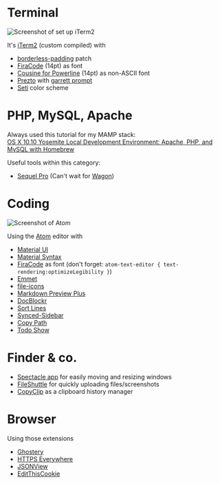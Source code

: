 # Terminal
![Screenshot of set up iTerm2](https://mzdr.github.io/osx/iTerm2.png)  

It's [iTerm2](https://github.com/gnachman/iTerm2) (custom compiled) with

- [borderless-padding](https://github.com/jaredculp/iterm2-borderless-padding) patch
- [FiraCode](https://github.com/tonsky/FiraCode) (14pt) as font
- [Cousine for Powerline](https://github.com/powerline/fonts) (14pt) as non-ASCII font
- [Prezto](https://github.com/sorin-ionescu/prezto) with [garrett prompt](https://github.com/chauncey-garrett/zsh-prompt-garrett)
- [Seti](https://github.com/mbadolato/iTerm2-Color-Schemes/tree/master/schemes) color scheme

# PHP, MySQL, Apache
Always used this tutorial for my MAMP stack:  
[OS X 10.10 Yosemite Local Development Environment: Apache, PHP, and MySQL with Homebrew](https://echo.co/blog/os-x-1010-yosemite-local-development-environment-apache-php-and-mysql-homebrew)  

Useful tools within this category:

- [Sequel Pro](http://www.sequelpro.com/) (Can't wait for [Wagon](https://www.wagonhq.com/))

# Coding

![Screenshot of Atom](https://mzdr.github.io/osx/atom.png)  

Using the [Atom](https://atom.io) editor with
- [Material UI](https://atom.io/themes/atom-material-ui)
- [Material Syntax](https://atom.io/themes/atom-material-syntax)
- [FiraCode](https://github.com/tonsky/FiraCode) as font (don't forget: `atom-text-editor { text-rendering:optimizeLegibility }`)
- [Emmet](https://atom.io/packages/emmet)
- [file-icons](https://atom.io/packages/file-icons)
- [Markdown Preview Plus](https://atom.io/packages/markdown-preview-plus)
- [DocBlockr](https://atom.io/packages/docblockr)
- [Sort Lines](https://atom.io/packages/sort-lines)
- [Synced-Sidebar](https://atom.io/packages/synced-sidebar)
- [Copy Path](https://atom.io/packages/copy-path)
- [Todo Show](https://atom.io/packages/todo-show)

# Finder & co.
- [Spectacle app](https://www.spectacleapp.com/) for easily moving and resizing windows
- [FileShuttle](http://fileshuttle.io/) for quickly uploading files/screenshots
- [CopyClip](https://itunes.apple.com/us/app/copyclip-clipboard-history/id595191960) as a clipboard history manager

# Browser
Using those extensions
- [Ghostery](https://www.ghostery.com/try-us/download-browser-extension/)
- [HTTPS Everywhere](https://www.eff.org/de/https-everywhere)
- [JSONView](http://jsonview.com/)
- [EditThisCookie](http://www.editthiscookie.com/)
